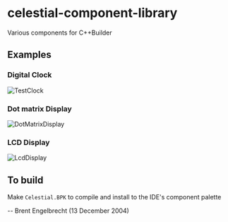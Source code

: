 # celestial-component-library
Various components for C++Builder

## Examples

### Digital Clock
![TestClock](https://user-images.githubusercontent.com/7760014/208261223-19db6aa1-84c9-4c58-b98b-21ef7ec316e0.png)

### Dot matrix Display
![DotMatrixDisplay](https://user-images.githubusercontent.com/7760014/208261288-f34d01d1-7e3e-43d3-a750-275c415a1fee.png)

### LCD Display
![LcdDisplay](https://user-images.githubusercontent.com/7760014/208261334-89a7489f-358c-4b54-8dca-0548ea18a084.png)

## To build

Make `Celestial.BPK` to compile and install to the IDE's component palette

-- Brent Engelbrecht (13 December 2004)
